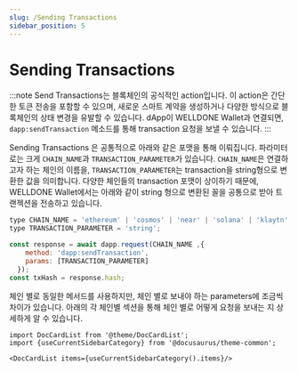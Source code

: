 ```yaml
---
slug: /Sending Transactions
sidebar_position: 5
---
```


# Sending Transactions

:::note
Send Transactions는 블록체인의 공식적인 action입니다. 이 action은 간단한 토큰 전송을 포함할 수 있으며, 새로운 스마트 계약을 생성하거나 다양한 방식으로 블록체인의 상태 변경을 유발할 수 있습니다. dApp이 WELLDONE Wallet과 연결되면, `dapp:sendTransaction` 메소드를 통해 transaction 요청을 보낼 수 있습니다. 
:::

Sending Transactions 은 공통적으로 아래와 같은 포맷을 통해 이뤄집니다. 파라미터로는 크게 `CHAIN_NAME`과 `TRANSACTION_PARAMETER`가 있습니다.  `CHAIN_NAME`은 연결하고자 하는 체인의 이름을, `TRANSACTION_PARAMETER`는 transaction을 string형으로 변환한 값을 의미합니다. 다양한 체인들의 transaction 포맷이 상이하기 때문에, WELLDONE Wallet에서는 아래와 같이 string 형으로 변환된 꼴을 공통으로 받아 트랜젝션을 전송하고 있습니다.

```javascript
type CHAIN_NAME = 'ethereum' | 'cosmos' | 'near' | 'solana' | 'klaytn' | 'celo' | 'neon' | 'juno';
type TRANSACTION_PARAMETER = 'string'; 

const response = await dapp.request(CHAIN_NAME ,{
    method: 'dapp:sendTransaction',
    params: [TRANSACTION_PARAMETER]
  });
const txHash = response.hash;
```

체인 별로 동일한 메서드를 사용하지만, 체인 별로 보내야 하는 parameters에 조금씩 차이가 있습니다. 아래의 각 체인별 섹션을 통해 체인 별로 어떻게 요청을 보내는 지 상세하게 알 수 있습니다.

```mdx-code-block
import DocCardList from '@theme/DocCardList';
import {useCurrentSidebarCategory} from '@docusaurus/theme-common';

<DocCardList items={useCurrentSidebarCategory().items}/>
```